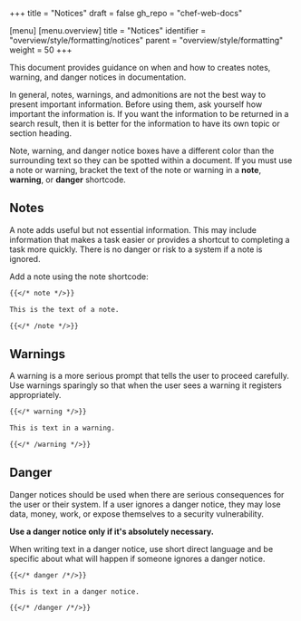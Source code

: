 +++
title = "Notices"
draft = false
gh_repo = "chef-web-docs"

[menu]
  [menu.overview]
    title = "Notices"
    identifier = "overview/style/formatting/notices"
    parent = "overview/style/formatting"
    weight = 50
+++

This document provides guidance on when and how to creates notes, warning, and danger notices in documentation.

In general, notes, warnings, and admonitions are not the best way to present important information.
Before using them, ask yourself how important the information is.
If you want the information to be returned in a search result, then it is better for the information to have its own topic or section heading.

Note, warning, and danger notice boxes have a different color than the surrounding text so they can be spotted within a document.
If you must use a note or warning, bracket the text of the note or warning in a **note**, **warning**, or **danger** shortcode.

## Notes

A note adds useful but not essential information.
This may include information that makes a task easier or provides a shortcut to completing a task more quickly.
There is no danger or risk to a system if a note is ignored.

Add a note using the note shortcode:

```md
{{</* note */>}}

This is the text of a note.

{{</* /note */>}}
```

## Warnings

A warning is a more serious prompt that tells the user to proceed carefully.
Use warnings sparingly so that when the user sees a warning it registers appropriately.

```md
{{</* warning */>}}

This is text in a warning.

{{</* /warning */>}}
```

## Danger

Danger notices should be used when there are serious consequences for the user or their system.
If a user ignores a danger notice, they may lose data, money, work, or expose themselves to a security vulnerability.

**Use a danger notice only if it's absolutely necessary.**

When writing text in a danger notice, use short direct language and be specific about what will happen if someone ignores a danger notice.

```md
{{</* danger /*/>}}

This is text in a danger notice.

{{</* /danger /*/>}}
```
